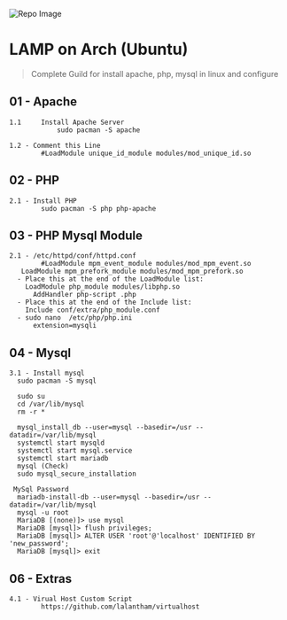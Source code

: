 ![Repo Image](https://github.com/lalantham/web-server-linux/blob/master/img.png)
# LAMP on Arch (Ubuntu)

>Complete Guild for install apache, php, mysql in linux and configure 

## 01 - Apache

	1.1 	Install Apache Server
				sudo pacman -S apache

	1.2 - Comment this Line
			#LoadModule unique_id_module modules/mod_unique_id.so

## 02 - PHP

	2.1 - Install PHP
			sudo pacman -S php php-apache

## 03 - PHP Mysql Module

	2.1 - /etc/httpd/conf/httpd.conf
			#LoadModule mpm_event_module modules/mod_mpm_event.so
       LoadModule mpm_prefork_module modules/mod_mpm_prefork.so
      - Place this at the end of the LoadModule list:
       	LoadModule php_module modules/libphp.so
	      AddHandler php-script .php
      - Place this at the end of the Include list:
        Include conf/extra/php_module.conf
      - sudo nano  /etc/php/php.ini
	      extension=mysqli

## 04 - Mysql

	3.1 - Install mysql
      sudo pacman -S mysql
      
      sudo su
      cd /var/lib/mysql
      rm -r *
      
      mysql_install_db --user=mysql --basedir=/usr --datadir=/var/lib/mysql
      systemctl start mysqld
      systemctl start mysql.service
      systemctl start mariadb
      mysql (Check)
      sudo mysql_secure_installation
      
     MySql Password
      mariadb-install-db --user=mysql --basedir=/usr --datadir=/var/lib/mysql
      mysql -u root
      MariaDB [(none)]> use mysql
      MariaDB [mysql]> flush privileges;
      MariaDB [mysql]> ALTER USER 'root'@'localhost' IDENTIFIED BY 'new_password';
      MariaDB [mysql]> exit     
      
## 06 - Extras

	4.1 - Virual Host Custom Script
			https://github.com/lalantham/virtualhost
